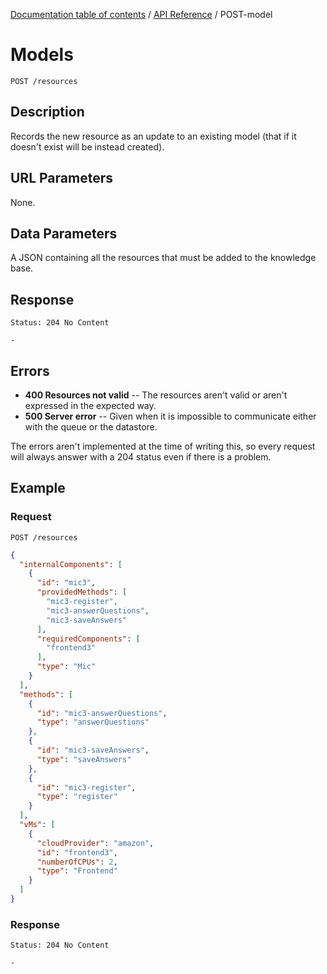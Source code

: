 [Documentation table of contents](../../toc.md) / [API Reference](../../api.md) / POST-model

# Models

```
POST /resources
```

## Description

Records the new resource as an update to an existing model (that if it doesn't exist will be instead created).

## URL Parameters

None.

## Data Parameters

A JSON containing all the resources that must be added to the knowledge base.

## Response

```
Status: 204 No Content
```

```
-
```

## Errors

* **400 Resources not valid** -- The resources aren't valid or aren't expressed in the expected way.
* **500 Server error** -- Given when it is impossible to communicate either with the queue or the datastore.

The errors aren't implemented at the time of writing this, so every request will always answer with a 204 status even if there is a problem.

## Example

### Request

```
POST /resources
```

```json
{
  "internalComponents": [
    {
      "id": "mic3", 
      "providedMethods": [
        "mic3-register", 
        "mic3-answerQuestions", 
        "mic3-saveAnswers"
      ], 
      "requiredComponents": [
        "frontend3"
      ], 
      "type": "Mic"
    }
  ], 
  "methods": [
    {
      "id": "mic3-answerQuestions", 
      "type": "answerQuestions"
    }, 
    {
      "id": "mic3-saveAnswers", 
      "type": "saveAnswers"
    }, 
    {
      "id": "mic3-register", 
      "type": "register"
    }
  ], 
  "vMs": [
    {
      "cloudProvider": "amazon", 
      "id": "frontend3", 
      "numberOfCPUs": 2, 
      "type": "Frontend"
    }
  ]
}
```

### Response

```
Status: 204 No Content
```

```
-
```
